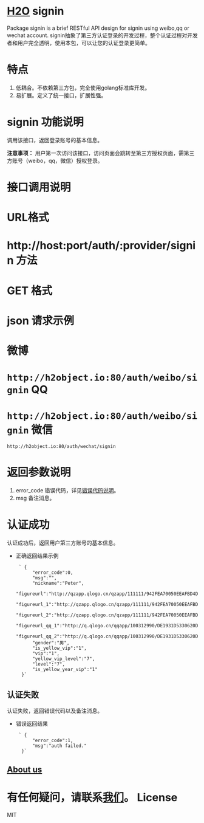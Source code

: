 [H2O](http://h2object.io) signin
=

Package signin is a brief RESTful API design for signin using weibo,qq or wechat account.
signin抽象了第三方认证登录的开发过程，整个认证过程对开发者和用户完全透明，使用本包，可以让您的认证登录更简单。

特点
==
1. 低耦合。不依赖第三方包，完全使用golang标准库开发。
2. 易扩展。定义了统一接口，扩展性强。

signin 功能说明
==
调用该接口，返回登录账号的基本信息。

**注意事项：**  用户第一次访问该接口，访问页面会跳转至第三方授权页面，需第三方账号（weibo，qq，微信）授权登录。

接口调用说明
==
URL格式
===
http://host:port/auth/:provider/signin
方法
===
GET
格式
===
json
请求示例
===
微博
====
`http://h2object.io:80/auth/weibo/signin`
QQ
====
`http://h2object.io:80/auth/weibo/signin`
微信
====
`http://h2object.io:80/auth/wechat/signin`

返回参数说明
===
1.  error_code				错误代码，详见[错误代码说明](http://h2object.io)。
2. msg			备注消息。

认证成功
====
认证成功后，返回用户第三方账号的基本信息。
* 正确返回结果示例

       ` {
	        "error_code":0,
	        "msg":"",
	        "nickname":"Peter",
	        "figureurl":"http://qzapp.qlogo.cn/qzapp/111111/942FEA70050EEAFBD4DCE2C1FC775E56/30",
	        "figureurl_1":"http://qzapp.qlogo.cn/qzapp/111111/942FEA70050EEAFBD4DCE2C1FC775E56/50",
	        "figureurl_2":"http://qzapp.qlogo.cn/qzapp/111111/942FEA70050EEAFBD4DCE2C1FC775E56/100",
	        "figureurl_qq_1":"http://q.qlogo.cn/qqapp/100312990/DE1931D5330620DBD07FB4A5422917B6/40",
	        "figureurl_qq_2":"http://q.qlogo.cn/qqapp/100312990/DE1931D5330620DBD07FB4A5422917B6/100",
	        "gender":"男",
	        "is_yellow_vip":"1",
	        "vip":"1",
	        "yellow_vip_level":"7",
	        "level":"7",
	        "is_yellow_year_vip":"1"
        }`

认证失败
---------------
认证失败，返回错误代码以及备注消息。
* 错误返回结果

       ` {
	        "error_code":1,
	        "msg":"auth failed."
        }`


        
[About us](http://h2object.io/about.md)
----------------------------------------------------------------------
有任何疑问，请联系[我们](http://h2object.io/about.md)。
License
==
MIT